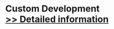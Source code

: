 # Custom Development<br />[>> Detailed information](https://secure.shareit.com/shareit/product.html?productid=300908981&affiliateid=200057808)